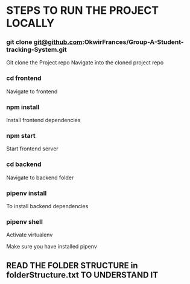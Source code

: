 # STEPS TO RUN THE PROJECT LOCALLY

### git clone git@github.com:OkwirFrances/Group-A-Student-tracking-System.git 
Git clone the Project repo
Navigate into the cloned project repo

### cd frontend
Navigate to frontend

### npm install
Install  frontend dependencies
### npm start
Start frontend server

### cd backend
Navigate to backend folder

### pipenv install
To install backend dependencies

### pipenv shell
Activate virtualenv

 Make sure you have installed pipenv

## READ THE FOLDER STRUCTURE in folderStructure.txt TO UNDERSTAND IT